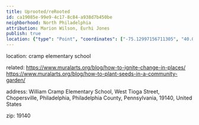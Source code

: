 ```yaml
---
title: Uprooted/reRooted
id: ca19085e-99e9-4c17-8c84-a938d7b450be
neighborhood: North Philadelphia
attribution: Marion Wilson, Eurhi Jones
publish: true
location: {"type": "Point", "coordinates": ["-75.12997156711305", "40.0026298"]}
---
```


location: cramp elementary school


            
related: https://www.muralarts.org/blog/how-to-ignite-change-in-places/
https://www.muralarts.org/blog/how-to-plant-seeds-in-a-community-garden/




            
address: William Cramp Elementary School, West Tioga Street, Chopersville, Philadelphia, Philadelphia County, Pennsylvania, 19140, United States



zip: 19140



                